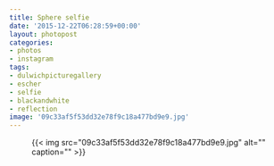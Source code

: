 ```yaml
---
title: Sphere selfie
date: '2015-12-22T06:28:59+00:00'
layout: photopost
categories:
- photos
- instagram
tags:
- dulwichpicturegallery
- escher
- selfie
- blackandwhite
- reflection
image: '09c33af5f53dd32e78f9c18a477bd9e9.jpg'
---
```


<figure class="photo photo--square">
  {{< img src="09c33af5f53dd32e78f9c18a477bd9e9.jpg" alt="" caption="" >}}

</figure>




